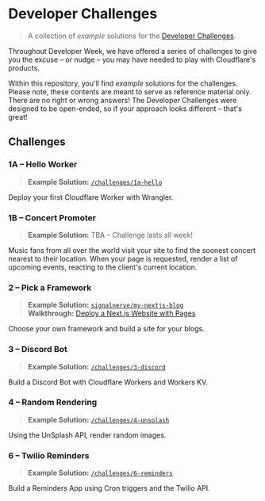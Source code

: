# Developer Challenges

> A collection of _example_ solutions for the [Developer Challenges](https://blog.cloudflare.com/developer-week-challenges/).

Throughout Developer Week, we have offered a series of challenges to give you the excuse – or nudge – you may have needed to play with Cloudflare's products.

Within this repository, you'll find _example_ solutions for the challenges. Please note, these contents are meant to serve as reference material only. There are no right or wrong answers! The Developer Challenges were designed to be open-ended, so if your approach looks different – that's great!

## Challenges

### 1A – Hello Worker

> **Example Solution:** [`/challenges/1a-hello`](/challenges/1a-hello)

Deploy your first Cloudflare Worker with Wrangler.


### 1B – Concert Promoter

> **Example Solution:** TBA – Challenge lasts all week!

Music fans from all over the world visit your site to find the soonest concert nearest to their location. When your page is requested, render a list of upcoming events, reacting to the client's current location.


### 2 – Pick a Framework

> **Example Solution:** [`signalnerve/my-nextjs-blog`](https://github.com/signalnerve/my-nextjs-blog)<br>
> **Walkthrough:** [Deploy a Next.js Website with Pages](https://developers.cloudflare.com/pages/how-to/deploy-a-nextjs-site)

Choose your own framework and build a site for your blogs.


### 3 – Discord Bot

> **Example Solution:** [`/challenges/3-discord`](/challenges/3-discord)

Build a Discord Bot with Cloudflare Workers and Workers KV.


### 4 – Random Rendering

> **Example Solution:** [`/challenges/4-unsplash`](/challenges/4-unsplash)

Using the UnSplash API, render random images.


### 6 – Twilio Reminders

> **Example Solution:** [`/challenges/6-reminders`](/challenges/6-reminders)

Build a Reminders App using Cron triggers and the Twilio API.
